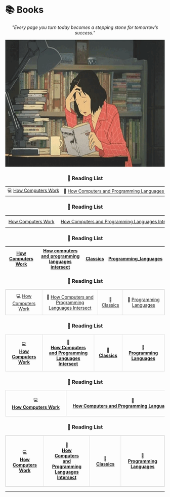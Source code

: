 # 📚 Books

<div align="center">
  <p>
    <em>"Every page you turn today becomes a stepping stone for tomorrow’s success."</em>
  </p>
  <img src="https://github.com/DevAwizard/Books/blob/main/Images/reading_girl1.gif" alt="Reading Girl" width="700" height="400" />
</div>


<div align="center">
   <h3>📖 Reading List</h3>
   <div style="overflow-x: auto; white-space: nowrap;">
      <table style="border-collapse: collapse; margin: 0 auto; text-align: center;">
         <tr>
            <td>💻 <a href="https://github.com/DevAwizard/Books/blob/main/How_computers_work/README.md">How Computers Work</a></td>
            <td>📘 <a href="https://github.com/DevAwizard/Books/blob/main/Reading_list/How%20computers%20and%20programming%20languages%20intersect/README.md">How Computers and Programming Languages Intersect</a></td>
            <td>📒 <a href="https://github.com/DevAwizard/Books/blob/main/Reading_list/Classics/README.md">Classics</a></td>
            <td>📙 <a href="https://github.com/DevAwizard/Books/tree/main/Programming_languages">Programming Languages</a></td>
         </tr>
      </table>
   </div>
</div>



<div align="center">
   <h3>📖 Reading List</h3>
   <div style="overflow-x: auto;">
      <table style="border-collapse: collapse; margin: 0 auto; text-align: center; white-space: nowrap;">
         <tr>
            <td style="padding: 10px;"> <a href="https://github.com/DevAwizard/Books/blob/main/How_computers_work/README.md">How Computers Work</a></td>
            <td style="padding: 10px;"> <a href="https://github.com/DevAwizard/Books/blob/main/Reading_list/How%20computers%20and%20programming%20languages%20intersect/README.md">How Computers and Programming Languages Intersect</a></td>
            <td style="padding: 10px;"> <a href="https://github.com/DevAwizard/Books/blob/main/Reading_list/Classics/README.md">Classics</a></td>
            <td style="padding: 10px;"> <a href="https://github.com/DevAwizard/Books/tree/main/Programming_languages">Programming Languages</a></td>
         </tr>
      </table>
   </div>
</div>


<div align="center">
   <h3>📖 Reading List</h3>

|[How Computers Work](https://github.com/DevAwizard/Books/blob/main/How_computers_work/README.md) |[How computers and programming languages intersect](https://github.com/DevAwizard/Books/blob/main/Reading_list/How%20computers%20and%20programming%20languages%20intersect/README.md) |[Classics](https://github.com/DevAwizard/Books/blob/main/Reading_list/Classics/README.md) |[Programming_languages](https://github.com/DevAwizard/Books/tree/main/Programming_languages) |
|--|--|--|--|

</div>



<div align="center">
   <h3>📖 Reading List</h3>
   <table style="border-collapse: collapse; border: 1px solid #ddd; margin: 0 auto; text-align: center;">
      <tr>
         <td style="padding: 10px; border: 1px solid #ddd;">💻 <a href="https://github.com/DevAwizard/Books/blob/main/How_computers_work/README.md">How Computers Work</a></td>
         <td style="padding: 10px; border: 1px solid #ddd;">📘 <a href="https://github.com/DevAwizard/Books/blob/main/Reading_list/How%20computers%20and%20programming%20languages%20intersect/README.md">How Computers and Programming Languages Intersect</a></td>
         <td style="padding: 10px; border: 1px solid #ddd;">📒 <a href="https://github.com/DevAwizard/Books/blob/main/Reading_list/Classics/README.md">Classics</a></td>
         <td style="padding: 10px; border: 1px solid #ddd;">📙 <a href="https://github.com/DevAwizard/Books/tree/main/Programming_languages">Programming Languages</a></td>
      </tr>
   </table>
</div>


<div align="center">
   <h3>📖 Reading List</h3>
   <table style="border-collapse: collapse; margin: 0 auto; text-align: center;">
      <tr>
         <td style="padding: 15px; border: 1px solid #ddd; text-align: center;">
            💻 <br>
            <a href="https://github.com/DevAwizard/Books/blob/main/How_computers_work/README.md"><b>How Computers Work</b></a>
         </td>
         <td style="padding: 15px; border: 1px solid #ddd; text-align: center;">
            📘 <br>
            <a href="https://github.com/DevAwizard/Books/blob/main/Reading_list/How%20computers%20and%20programming%20languages%20intersect/README.md"><b>How Computers and Programming Languages Intersect</b></a>
         </td>
         <td style="padding: 15px; border: 1px solid #ddd; text-align: center;">
            📒 <br>
            <a href="https://github.com/DevAwizard/Books/blob/main/Reading_list/Classics/README.md"><b>Classics</b></a>
         </td>
         <td style="padding: 15px; border: 1px solid #ddd; text-align: center;">
            📙 <br>
            <a href="https://github.com/DevAwizard/Books/tree/main/Programming_languages"><b>Programming Languages</b></a>
         </td>
      </tr>
   </table>
</div>


<div align="center">
   <h3>📖 Reading List</h3>
   <div style="overflow-x: auto; white-space: nowrap;">
      <table style="border-collapse: collapse; margin: 0 auto; text-align: center;">
         <tr>
            <td style="padding: 20px; border: 1px solid #ddd;">
               <div>💻</div>
               <a href="https://github.com/DevAwizard/Books/blob/main/How_computers_work/README.md">
                  <strong>How Computers Work</strong>
               </a>
            </td>
            <td style="padding: 20px; border: 1px solid #ddd;">
               <div>📘</div>
               <a href="https://github.com/DevAwizard/Books/blob/main/Reading_list/How%20computers%20and%20programming%20languages%20intersect/README.md">
                  <strong>How Computers and Programming Languages Intersect</strong>
               </a>
            </td>
            <td style="padding: 20px; border: 1px solid #ddd;">
               <div>📒</div>
               <a href="https://github.com/DevAwizard/Books/blob/main/Reading_list/Classics/README.md">
                  <strong>Classics</strong>
               </a>
            </td>
            <td style="padding: 20px; border: 1px solid #ddd;">
               <div>📙</div>
               <a href="https://github.com/DevAwizard/Books/tree/main/Programming_languages">
                  <strong>Programming Languages</strong>
               </a>
            </td>
         </tr>
      </table>
   </div>
</div>


<div align="center">
   <h3>📖 Reading List</h3>
   <div style="overflow-x: auto;">
      <table style="border-collapse: collapse; border: 1px solid #ddd; margin: 0 auto; text-align: center;">
         <tr>
            <td style="padding: 20px; border: 1px solid #ddd;">
               💻 <br>
               <a href="https://github.com/DevAwizard/Books/blob/main/How_computers_work/README.md">
                  <strong>How Computers Work</strong>
               </a>
            </td>
            <td style="padding: 20px; border: 1px solid #ddd;">
               📘 <br>
               <a href="https://github.com/DevAwizard/Books/blob/main/Reading_list/How%20computers%20and%20programming%20languages%20intersect/README.md">
                  <strong>How Computers and Programming Languages Intersect</strong>
               </a>
            </td>
            <td style="padding: 20px; border: 1px solid #ddd;">
               📒 <br>
               <a href="https://github.com/DevAwizard/Books/blob/main/Reading_list/Classics/README.md">
                  <strong>Classics</strong>
               </a>
            </td>
            <td style="padding: 20px; border: 1px solid #ddd;">
               📙 <br>
               <a href="https://github.com/DevAwizard/Books/tree/main/Programming_languages">
                  <strong>Programming Languages</strong>
               </a>
            </td>
         </tr>
      </table>
   </div>
</div>





---
